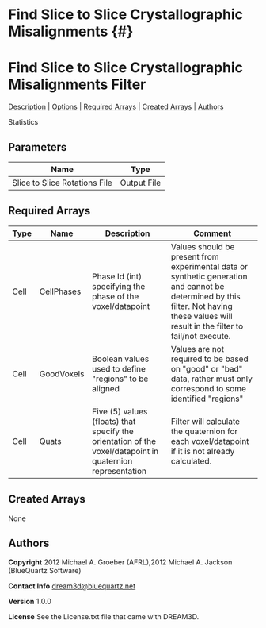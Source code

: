 
Find Slice to Slice Crystallographic Misalignments {#}
======
<h1 class="pHeading1">Find Slice to Slice Crystallographic Misalignments Filter</h1>
<p class="pCellBody">
<a href="../StatisticsFilters/FindSlicetoSliceRotations.html#wp2">Description</a>
| <a href="../StatisticsFilters/FindSlicetoSliceRotations.html#wp3">Options</a>
| <a href="../StatisticsFilters/FindSlicetoSliceRotations.html#wp4">Required Arrays</a>
| <a href="../StatisticsFilters/FindSlicetoSliceRotations.html#wp5">Created Arrays</a>
| <a href="../StatisticsFilters/FindSlicetoSliceRotations.html#wp1">Authors</a> 

Statistics


## Parameters ## 

| Name | Type |
|------|------|
| Slice to Slice Rotations File | Output File |

## Required Arrays ##

| Type | Name | Description | Comment |
|------|------|-------------|---------|
| Cell | CellPhases | Phase Id (int) specifying the phase of the voxel/datapoint | Values should be present from experimental data or synthetic generation and cannot be determined by this filter. Not having these values will result in the filter to fail/not execute. |
| Cell | GoodVoxels | Boolean values used to define "regions" to be aligned | Values are not required to be based on "good" or "bad" data, rather must only correspond to some identified "regions"  |
| Cell | Quats | Five (5) values (floats) that specify the orientation of the voxel/datapoint in quaternion representation | Filter will calculate the quaternion for each voxel/datapoint if it is not already calculated. |

## Created Arrays ##
None

## Authors ##

**Copyright** 2012 Michael A. Groeber (AFRL),2012 Michael A. Jackson (BlueQuartz Software)

**Contact Info** dream3d@bluequartz.net

**Version** 1.0.0

**License**  See the License.txt file that came with DREAM3D.



